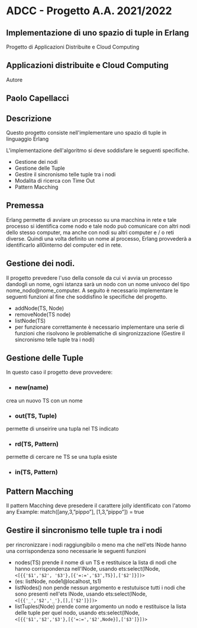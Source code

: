 # ADCC - Progetto A.A. 2021/2022 
## Implementazione di uno spazio di tuple in Erlang

Progetto di Applicazioni Distribuite e Cloud Computing 

## Applicazioni distribuite e Cloud Computing

Autore 
## Paolo Capellacci


## Descrizione
Questo progetto consiste nell'implementare uno spazio di tuple in linguaggio Erlang

L'implementazione dell'algoritmo si deve soddisfare le seguenti specifiche.
- Gestione dei nodi
- Gestione delle Tuple
- Gestire il sincronismo telle tuple tra i nodi
- Modalita di ricerca con Time Out
- Pattern Macching

## Premessa
Erlang permette di avviare un processo su una macchina in rete e tale processo si identifica come nodo e tale nodo può comunicare con altri nodi dello stesso computer, ma anche con nodi su altri computer e / o reti diverse. Quindi una volta definito un nome al processo, Erlang provvederà a identificarlo all0interno del computer ed in rete.  

## Gestione dei nodi.
Il progetto prevedere l'uso della console da cui vi avvia un processo dandogli un nome, ogni istanza sarà un nodo con un nome univoco del tipo nome_nodo@nome_computer.
A seguito è necessario implementare le seguenti funzioni al fine che soddisfino le specifiche del progetto.
- addNode(TS, Node)
- removeNode(TS node)
- listNode(TS)
- per funzionare correttamente è necessario implementare una serie di funzioni che risolvono le problematiche di singronizzazione (Gestire il sincronismo telle tuple tra i nodi)

## Gestione delle Tuple
In questo caso il progetto deve provvedere:
- ### new(name)

crea un nuovo TS con un nome 
- ### out(TS, Tuple)

permette di unseirire una tupla nel TS indicato
- ### rd(TS, Pattern)

permette di cercare ne TS se una tupla esiste
- ### in(TS, Pattern)

## Pattern Macching
Il pattern Macching deve presedere il carattere jolly identificato con l'atomo any
Example: match([any,3,”pippo”], [1,3,”pippo”]) = true

## Gestire il sincronismo telle tuple tra i nodi
per rincronizzare i nodi raggiungibilo o meno ma che nell'ets lNode hanno una corrispondenza sono necessarie le seguenti funzioni
- nodes(TS) prende il nome di un TS e restituisce la lista di nodi che hanno corrispondenza nell'lNode, usando ets:select(lNode, `<[{{'$1','$2', '$3'},[{'=:=','$3',TS}],['$2']}])>` 
- (es: listNode, node1@localhost, ts1)
- listNodes() non pende nessun argomento e restutuisce tutti i nodi che sono presenti nell'ets lNode, usando ets:select(lNode,`<[{{'_','$2','_'},[],['$2']}])>`
- listTuples(Node) prende come argomento un nodo e restituisce la lista delle tuple per quel nodo, usando ets:select(lNode, `<[{{'$1','$2','$3'},[{'=:=','$2',Node}],['$3']}])>`
